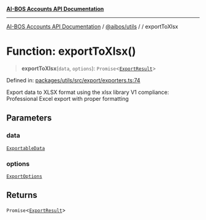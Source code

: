 [**AI-BOS Accounts API Documentation**](../../../README.md)

***

[AI-BOS Accounts API Documentation](../../../README.md) / [@aibos/utils](../README.md) / [](../README.md) / exportToXlsx

# Function: exportToXlsx()

> **exportToXlsx**(`data`, `options`): `Promise`\<[`ExportResult`](../interfaces/ExportResult.md)\>

Defined in: [packages/utils/src/export/exporters.ts:74](https://github.com/pohlai88/accounts/blob/48103fb36d28b2b9bfb33472b6de2f719773cde9/packages/utils/src/export/exporters.ts#L74)

Export data to XLSX format using the xlsx library
V1 compliance: Professional Excel export with proper formatting

## Parameters

### data

[`ExportableData`](../interfaces/ExportableData.md)

### options

[`ExportOptions`](../interfaces/ExportOptions.md)

## Returns

`Promise`\<[`ExportResult`](../interfaces/ExportResult.md)\>
